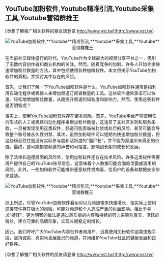 ## **YouTube加粉软件,**Youtube**精准引流,**Youtube**采集工具,**Youtube**营销群推王**

[😍想了解推广相关软件的朋友请登录 http://www.vst.tw](http://www.vst.tw)

 <center><img src="https://vst.tw/MP4/tuiguang/png/3.png" alt="YouTube加粉软件,**Youtube**精准引流,**Youtube**采集工具,**Youtube**营销群推王"></center>

在当前社交媒体盛行的时代，YouTube作为全球最大的视频分享平台之一，吸引了无数内容创作者和商业机构的关注。然而，随着竞争的加剧，许多人开始寻求快速增加粉丝数量的方法，其中包括使用各种加粉软件。本文将揭示YouTube加粉软件的真相，并探讨其中存在的风险。

首先，让我们了解一下YouTube加粉软件是什么。YouTube加粉软件通常是指利用自动化程序或机器人来增加频道订阅者数量的工具。这些软件通常承诺可以快速、轻松地增加粉丝数量，从而提升频道的知名度和影响力。然而，使用这些软件是否明智呢？

事实上，使用YouTube加粉软件存在诸多风险。首先，YouTube平台严禁使用任何形式的人工或机器自动化程序来增加粉丝数量，这违反了其社区准则和服务条款。一旦被发现使用这类软件，频道可能面临被封禁或处罚的风险，甚至可能会导致整个账号被永久性封禁。其次，虽然加粉软件可以短期内快速增加粉丝数量，但这些粉丝往往是没有实际参与度和活跃度的“僵尸粉”，并不能为频道带来真正的价值。最终，这可能损害频道的声誉和可信度，影响到长期的成长和发展。

除了法律和道德层面的风险外，使用加粉软件还存在技术风险。许多这类软件需要用户提供自己的YouTube账号信息，这意味着个人数据可能会面临泄露或滥用的风险。此外，一些加粉软件可能携带恶意软件或病毒，给用户的设备和数据安全带来威胁。

 <center><img src="https://vst.tw/MP4/tuiguang/png/3.png" alt="YouTube加粉软件,**Youtube**精准引流,**Youtube**采集工具,**Youtube**营销群推王"></center>

综上所述，尽管YouTube加粉软件看似可以为频道带来快速增长，但实际上使用这类软件存在极大的风险，可能对频道和个人造成严重的负面影响。相比于寻求“捷径”，更为明智的做法是通过高质量的内容和持续的努力来吸引真实、活跃的粉丝，建立可靠的品牌形象，实现长期稳定的增长。

因此，我们呼吁广大YouTube内容创作者和用户，远离使用加粉软件这类违规手段，坚持诚实、真实地发展自己的频道，共同维护YouTube社区的健康发展和良好秩序。

[😍想了解推广相关软件的朋友请登录 http://www.vst.tw](http://www.vst.tw)



